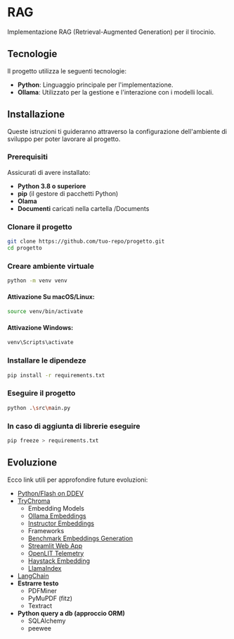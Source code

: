 # RAG

Implementazione RAG (Retrieval-Augmented Generation) per il tirocinio.

## Tecnologie

Il progetto utilizza le seguenti tecnologie:

- **Python**: Linguaggio principale per l'implementazione.
- **Ollama**: Utilizzato per la gestione e l'interazione con i modelli locali.

## Installazione

Queste istruzioni ti guideranno attraverso la configurazione dell'ambiente di sviluppo per poter lavorare al progetto.

### Prerequisiti

Assicurati di avere installato:
- **Python 3.8 o superiore**
- **pip** (il gestore di pacchetti Python)
- **Olama**
- **Documenti** caricati nella cartella /Documents

### Clonare il progetto

```bash
git clone https://github.com/tuo-repo/progetto.git
cd progetto
```

### Creare ambiente virtuale

```bash
python -m venv venv
```

#### Attivazione Su macOS/Linux:

```bash
source venv/bin/activate
```

#### Attivazione Windows:

```bash
venv\Scripts\activate
```

### Installare le dipendeze

```bash
pip install -r requirements.txt
```

### Eseguire il progetto

```bash
python .\src\main.py
```

### In caso di aggiunta di librerie eseguire

```bash
pip freeze > requirements.txt
```

## Evoluzione

Ecco link utili per approfondire future evoluzioni:

- [Python/Flash on DDEV](https://ddev.readthedocs.io/en/stable/users/quickstart/#pythonflask-experimental)
- [TryChroma](https://www.trychroma.com/)
    - Embedding Models
    - [Ollama Embeddings](https://docs.trychroma.com/integrations/ollama)
    - [Instructor Embeddings](https://docs.trychroma.com/integrations/instructor)
    - Frameworks
    - [Benchmark Embeddings Generation](https://huggingface.co/blog/mteb#benchmark-your-model)
    - [Streamlit Web App](https://docs.trychroma.com/integrations/streamlit)
    - [OpenLIT Telemetry](https://docs.trychroma.com/integrations/openlit)
    - [Haystack Embedding](https://docs.trychroma.com/integrations/haystack)
    - [LlamaIndex](https://docs.trychroma.com/integrations/llamaindex)
- [LangChain](https://js.langchain.com/v0.1/docs/modules/data_connection/)
- **Estrarre testo**
    - PDFMiner
    - PyMuPDF (fitz)
    - Textract
- **Python query a db (approccio ORM)**
    - SQLAlchemy 
    - peewee

